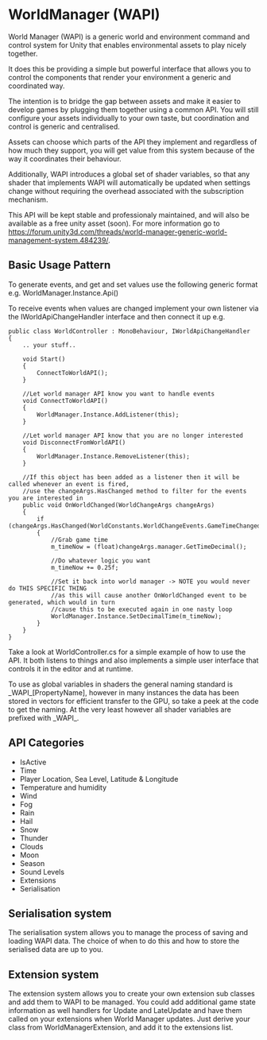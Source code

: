 # WorldManager (WAPI)
World Manager (WAPI) is a generic world and environment command and control system for Unity that enables environmental assets to play nicely together.

It does this be providing a simple but powerful interface that allows you to control the components that render your environment a generic and coordinated way.

The intention is to bridge the gap between assets and make it easier to develop games by plugging them together using a common API. You will still configure your assets individually to your own taste, but coordination and control is generic and centralised.

Assets can choose which parts of the API they implement and regardless of how much they support, you will get value from this system because of the way it coordinates their behaviour.

Additionally, WAPI introduces a global set of shader variables, so that any shader that implements WAPI will automatically be updated when settings change without requiring the overhead associated with the subscription mechanism.

This API will be kept stable and professionaly maintained, and will also be available as a free unity asset (soon). For more information go to https://forum.unity3d.com/threads/world-manager-generic-world-management-system.484239/.

## Basic Usage Pattern

To generate events, and get and set values use the following generic format e.g. 
    WorldManager.Instance.Api()

To receive events when values are changed implement your own listener via the IWorldApiChangeHandler interface and then connect it up e.g. 

    public class WorldController : MonoBehaviour, IWorldApiChangeHandler
    {
        .. your stuff..

        void Start()
        {
            ConnectToWorldAPI();
        }

        //Let world manager API know you want to handle events
        void ConnectToWorldAPI()
        {
            WorldManager.Instance.AddListener(this);
        }

        //Let world manager API know that you are no longer interested
        void DisconnectFromWorldAPI()
        {
            WorldManager.Instance.RemoveListener(this);
        }

        //If this object has been added as a listener then it will be called whenever an event is fired,
        //use the changeArgs.HasChanged method to filter for the events you are interested in
        public void OnWorldChanged(WorldChangeArgs changeArgs)
        {
            if (changeArgs.HasChanged(WorldConstants.WorldChangeEvents.GameTimeChanged))
            {
                //Grab game time
                m_timeNow = (float)changeArgs.manager.GetTimeDecimal();

                //Do whatever logic you want
                m_timeNow += 0.25f;

                //Set it back into world manager -> NOTE you would never do THIS SPECIFIC THING
                //as this will cause another OnWorldChanged event to be generated, which would in turn
                //cause this to be executed again in one nasty loop
                WorldManager.Instance.SetDecimalTime(m_timeNow);
            }
        }
    }

Take a look at WorldController.cs for a simple example of how to use the API. It both listens to things
and also implements a simple user interface that controls it in the editor and at runtime.

To use as global variables in shaders the general naming standard is \_WAPI\_[PropertyName], however in many instances the data has been stored in vectors for efficient transfer to the GPU, so take a peek at the code to get the naming. At the very least however all shader variables are prefixed with \_WAPI\_.

## API Categories

* IsActive
* Time
* Player Location, Sea Level, Latitude & Longitude
* Temperature and humidity
* Wind
* Fog
* Rain
* Hail
* Snow
* Thunder
* Clouds
* Moon
* Season
* Sound Levels
* Extensions
* Serialisation

## Serialisation system

The serialisation system allows you to manage the process of saving and loading WAPI data. The choice of when to do this and how to store the serialised data are up to you.

## Extension system

The extension system allows you to create your own extension sub classes and add them to WAPI to be managed. You could add additional game state information as well handlers for Update and LateUpdate and have them called on your extensions when World Manager updates. Just derive your class from WorldManagerExtension, and add it to the extensions list.